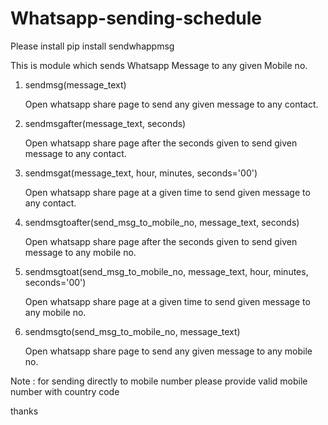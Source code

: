 # Whatsapp-sending-schedule

Please install 
pip install sendwhappmsg


This is module which sends Whatsapp Message to any given Mobile no.

1. sendmsg(message_text)

	Open whatsapp share page to send any given message to any contact.



2. sendmsgafter(message_text, seconds)

	Open whatsapp share page after the seconds given to send given message to any contact.



3. sendmsgat(message_text, hour, minutes, seconds='00')

	Open whatsapp share page at a given time to send given message to any contact.



4. sendmsgtoafter(send_msg_to_mobile_no, message_text, seconds)

	Open whatsapp share page after the seconds given to send given message to any mobile no.



5. sendmsgtoat(send_msg_to_mobile_no, message_text, hour, minutes, seconds='00')

	Open whatsapp share page at a given time to send given message to any mobile no.



6. sendmsgto(send_msg_to_mobile_no, message_text)

	Open whatsapp share page to send any given message to any mobile no.



Note : for sending directly to mobile number please provide valid mobile number with country code 

thanks

